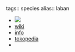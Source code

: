 tags:: species
alias:: laban

- ![](https://peach-geographical-bat-397.mypinata.cloud/ipfs/QmbqB27BmFBdLqDL2AZPfZakVjj9uETycHNLYEELvw6ui3)
- [wiki](https://en.wikipedia.org/wiki/Vitex_pinnata)
- [info](http://www.plantsofasia.com/index/vitex_pinnata/0-781)
- [tokopedia](https://www.tokopedia.com/suryamart-3/syb01-bibit-laban-cabutan-bibit-leben-bibit-leban-bibit-kayu?extParam=ivf%3Dfalse%26src%3Dsearch)
-